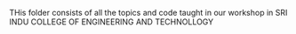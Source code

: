 THis folder consists of all the topics and code taught in our workshop in SRI INDU COLLEGE OF ENGINEERING AND TECHNOLLOGY
